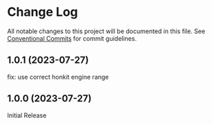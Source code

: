 # Change Log

All notable changes to this project will be documented in this file.
See [Conventional Commits](https://conventionalcommits.org) for commit guidelines.

## 1.0.1 (2023-07-27)

fix: use correct honkit engine range

## 1.0.0 (2023-07-27)

Initial Release
